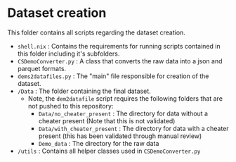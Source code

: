 # Dataset creation

This folder contains all scripts regarding the dataset creation.

- `shell.nix` : Contains the requirements for running scripts contained in this folder including it's subfolders.
- `CSDemoConverter.py` : A class that converts the raw data into a json and parquet formats.
- `dems2datafiles.py` : The "main" file responsible for creation of the dataset.
- `/Data` : The folder containing the final dataset.
    - Note, the `dem2datafile` script requires the following folders that are not pushed to this repository: 
        - `Data/no_cheater_present` : The directory for data without a cheater present (Note that this is not validated)
        - `Data/with_cheater_present` : The directory for data with a cheater present (this has been validated through manual review)
        - `Demo_data` : The directory for the raw data
- `/utils` : Contains all helper classes used in `CSDemoConverter.py`